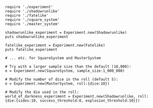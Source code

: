 
    require './experiment'
    require './shadowrunlike'
    require './fatelike'
    require './square_system'
    require './master_system'

    shadowrunlike_experiment = Experiment.new(Shadowrunlike)
    puts shadowrunlike_experiment

    fatelike_experiment = Experiment.new(Fatelike)
    puts fatelike_experiment

    # ... etc. for SquareSystem and MasterSystem

    # Try with a larger sample size than the default (10,000):
    e = Experiment.new(SquareSystem, sample_size:1_000_000)

    # Modify the number of dice in the roll (default 5):
    e = Experiment.new(MasterSystem, roll:{dice:10})

    # Modify the die used in the roll:
    world_of_darkness_experiment = Experiment.new(Shadowrunlike, roll:{die:{sides:10, success_threshold:8, explosion_threshold:10}})
